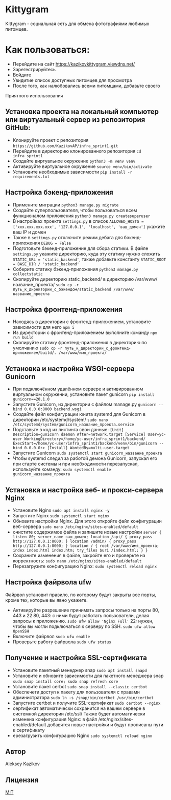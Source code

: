 # Kittygram
Kittygram - социальная сеть для обмена фотографиями любимых питомцев.
# Как пользоваться:
- Перейдите на сайт https://kazikovkittygram.viewdns.net/
- Зарегестрируйтесь
- Войдите
- Увидитие список доступных питомцев для просмотра
- После того, как налюбовались всеми питомцами, добавьте своего

Приятного использования

## Установка проекта на локальный компьютер или виртуальный сервер из репозитория GitHub:
- Клонируйте проект с репозитория `https://github.com/KazikovAP/infra_sprint1.git`
- Перейдите в директорию клонированного репозитория `cd infra_sprint1`
- Создайте виртуальное окружение `python3 -m venv venv`
- Активируйте виртуальное окружение `source venv/bin/activate`
- Установите необходимые зависимости `pip install -r requirements.txt`

## Настройка бэкенд-приложения
- Примените миграции `python3 manage.py migrate`
- Создайте суперпользователя, чтобы пользоваться всем функционалом приложения `python3 manage.py createsuperuser`
- В настройках проекта `settings.py` в список `ALLOWED_HOSTS = ['xxx.xxx.xxx.xxx', '127.0.0.1', 'localhost', 'ваш_домен']` укажите ваш IP и домен
- Также в `settings.py` отключите режим дебага для бэкенд-приложения `DEBUG = False`
- Подготовьте бэкенд-приложение для сбора статики. В файле `settings.py` укажите директорию, куда эту статику нужно сложить `STATIC_URL = 'static_backend'`, также добавьте константу `STATIC_ROOT = BASE_DIR / 'static_backend'`
- Соберите статику бэкенд-приложения `python3 manage.py collectstatic`
- Скопируйте директорию static_backend/ в директорию /var/www/название_проекта/ `sudo cp -r путь_к_директории_с_бэкендом/static_backend /var/www/название_проекта`

## Настройка фронтенд-приложения
- Находясь в директории с фронтенд-приложением, установите зависимости для него `npm i`
- Из директории с фронтенд-приложением выполните команду `npm run build`
-  Скопируйте статику фронтенд-приложения в директорию по умолчанию `sudo cp -r путь_к_директории_с_фронтенд-приложением/build/. /var/www/имя_проекта/`

## Установка и настройка WSGI-сервера Gunicorn
- При подключённом удалённом сервере и активированном виртуальном окружении, установите пакет gunicorn `pip install gunicorn==20.1.0`
- Запустите Gunicorn, из директории с файлом manage.py `gunicorn --bind 0.0.0.0:8000 backend.wsgi`
- Создайте файл конфигурации юнита systemd для Gunicorn в директории /etc/systemd/system/ `sudo nano /etc/systemd/system/gunicorn_название_проекта.service`
- Подставьте в код из листинга свои данные:
`[Unit]
Description=gunicorn daemon
After=network.target
[Service]
User=yc-user
WorkingDirectory=/home/yc-user/infra_sprint1/backend/
ExecStart=/home/yc-user/infra_sprint1/backend/venv/bin/gunicorn --bind 0.0.0.0:>
[Install]
WantedBy=multi-user.target`
- Запустите Gunicorn `sudo systemctl start gunicorn_название_проекта`
- Чтобы systemd следил за работой демона Gunicorn, запускал его при старте системы и при необходимости перезапускал, используйте команду: `sudo systemctl enable gunicorn_название_проекта`

## Установка и настройка веб- и прокси-сервера Nginx
- Установите Nginx `sudo apt install nginx -y`
- Запустите Nginx `sudo systemctl start nginx`
- Обновите настройки Nginx. Для этого откройте файл конфигурации веб-сервера `sudo nano /etc/nginx/sites-enabled/default`
- очистите содержимое файла и запишите новые настройки
`server {
 listen 80;
 server_name ваш_домен;
 location /api/ {
 proxy_pass http://127.0.0.1:8000;
 }
 location /admin/ {
 proxy_pass http://127.0.0.1:8000;
 }
 location / {
 root /var/www/имя_проекта;
 index index.html index.htm;
 try_files $uri /index.html;
 }
}`
- Сохраните изменения в файле, закройте его и проверьте на корректность: `sudo nano /etc/nginx/sites-enabled/default`
- Перезагрузите конфигурацию Nginx: `sudo systemctl reload nginx`

## Настройка файрвола ufw
Файрвол установит правило, по которому будут закрыты все порты, кроме тех, которые
вы явно укажете.
- Активируйте разрешение принимать запросы только на порты 80, 443 и 22
80, 443: с ними будут работать пользователи, делая запросы к приложению.
`sudo ufw allow 'Nginx Full'`
22: нужен, чтобы вы могли подключаться к серверу по SSH.
`sudo ufw allow OpenSSH`
- Включите файрвол `sudo ufw enable`
- Проверьте работу файрвола `sudo ufw status`

## Получение и настройка SSL-сертификата
- Установите пакетный менеджер snap `sudo apt install snapd`
- Установите и обновите зависимости для пакетного менеджера snap `sudo snap install core; sudo snap refresh core`
- Установите пакет cerbot `sudo snap install --classic certbot`
-  Обеспечети доступ к пакету для пользователя с правами администратора `sudo ln -s /snap/bin/certbot /usr/bin/certbot`
-  Запустите certbot и получите SSL-сертификат `sudo certbot --nginx`
-  сертификат автоматически сохранится на вашем сервере в системной директории /etc/ssl/ Также будет автоматически изменена конфигурация Nginx: в файл /etc/nginx/sites-enabled/default добавятся новые настройки и будут прописаны пути к сертификату
- ерезагрузить конфигурацию Nginx `sudo systemctl reload nginx`

## Автор

Aleksey Kazikov

## Лицензия

[MIT](https://opensource.org/licenses/MIT)

